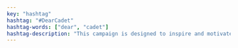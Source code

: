 ```yaml
---
key: "hashtag"
hashtag: "#DearCadet"
hashtag-words: ["dear", "cadet"]
hashtag-description: "This campaign is designed to inspire and motivate women going through difficult times. Through short audio segments, Madam Ella offers powerful insights and practical advice on a range of topics, from building confidence and resilience to achieving personal and professional success. We believe that by sharing these empowering messages, we can help women overcome obstacles and find the strength and courage to pursue their dreams. Our feminist perspective provides a unique lens through which to explore these issues such as gender inequality, workplace discrimination, and sexual harassment, offering a fresh and empowering perspective on what it means to be a woman in today's world. Join us in our mission to uplift and inspire women, and discover the tools and strategies to overcome any challenge."
---
```


